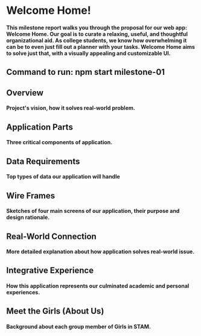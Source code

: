 # Welcome Home!

#### This milestone report walks you through the proposal for our web app: Welcome Home. Our goal is to curate a relaxing, useful, and thoughtful organizational aid. As college students, we know how overwhelming it can be to even just fill out a planner with your tasks. Welcome Home aims to solve just that, with a visually appealing and customizable UI. 

## Command to run: npm start milestone-01 

## Overview
#### Project's vision, how it solves real-world problem.
## Application Parts
#### Three critical components of application.
## Data Requirements
#### Top types of data our application will handle
## Wire Frames
#### Sketches of four main screens of our application, their purpose and design rationale.
## Real-World Connection
#### More detailed explanation about how application solves real-world issue. 
## Integrative Experience
#### How this application represents our culminated academic and personal experiences. 
## Meet the Girls (About Us)
#### Background about each group member of Girls in STAM. 


